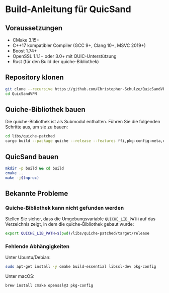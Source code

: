 # Build-Anleitung für QuicSand

## Voraussetzungen

- CMake 3.15+
- C++17 kompatibler Compiler (GCC 9+, Clang 10+, MSVC 2019+)
- Boost 1.74+
- OpenSSL 1.1.1+ oder 3.0+ mit QUIC-Unterstützung
- Rust (für den Build der quiche-Bibliothek)

## Repository klonen

```bash
git clone --recursive https://github.com/Christopher-Schulze/QuicSandVPN.git
cd QuicSandVPN
```

## Quiche-Bibliothek bauen

Die quiche-Bibliothek ist als Submodul enthalten. Führen Sie die folgenden Schritte aus, um sie zu bauen:

```bash
cd libs/quiche-patched
cargo build --package quiche --release --features ffi,pkg-config-meta,qlog --lib
```

## QuicSand bauen

```bash
mkdir -p build && cd build
cmake ..
make -j$(nproc)
```

## Bekannte Probleme

### Quiche-Bibliothek kann nicht gefunden werden

Stellen Sie sicher, dass die Umgebungsvariable `QUICHE_LIB_PATH` auf das Verzeichnis zeigt, in dem die quiche-Bibliothek gebaut wurde:

```bash
export QUICHE_LIB_PATH=$(pwd)/libs/quiche-patched/target/release
```

### Fehlende Abhängigkeiten

Unter Ubuntu/Debian:
```bash
sudo apt-get install -y cmake build-essential libssl-dev pkg-config
```

Unter macOS:
```bash
brew install cmake openssl@3 pkg-config
```
